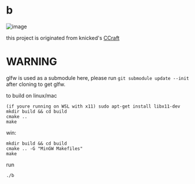 # b

![image](screenshot.png)

this project is originated from knicked's [CCraft](https://github.com/knicked/CCraft)

# WARNING
glfw is used as a submodule here, please run `git submodule update --init` after cloning to get glfw.

to build on linux/mac
```
(if youre running on WSL with x11) sudo apt-get install libx11-dev
mkdir build && cd build
cmake ..
make
```
win:
```
mkdir build && cd build
cmake .. -G "MinGW Makefiles"
make
```
run
```
./b
```
